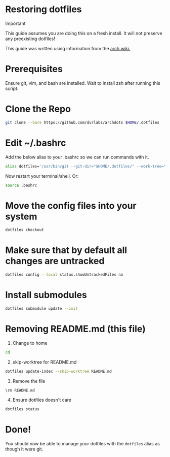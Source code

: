 # Restoring dotfiles

> [!IMPORTANT]
> This guide assumes you are doing this on a fresh install.
> It will not preserve any preexisting dotfiles!

This guide was written using information from the [arch wiki.](https://wiki.archlinux.org/title/Dotfiles)

# Prerequisites

Ensure git, vim, and bash are installed.
Wait to install zsh after running this script.

# Clone the Repo

```bash
git clone --bare https://github.com/dvrlabs/archdots $HOME/.dotfiles
```

# Edit ~/.bashrc

Add the below alias to your .bashrc so we can run commands with it.

```bash
alias dotfiles='/usr/bin/git --git-dir="$HOME/.dotfiles/" --work-tree="$HOME"'
```

Now restart your terminal/shell. Or:
```bash
source .bashrc
```

# Move the config files into your system 

```bash
dotfiles checkout
```

# Make sure that by default all changes are untracked

```bash
dotfiles config --local status.showUntrackedFiles no
```

# Install submodules
```bash
dotfiles submodule update --init
```

# Removing README.md (this file)

1. Change to home
```bash
cd
```
2. skip-worktree for README.md
```bash
dotfiles update-index --skip-worktree README.md
```

3. Remove the file
```bash
\rm README.md
```

4. Ensure dotfiles doesn't care
```bash
dotfiles status
```

# Done!

You should now be able to manage your dotfiles with the ```dotfiles``` alias as though it were git.


